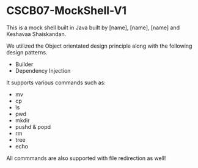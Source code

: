 # CSCB07-MockShell-V1

This is a mock shell built in Java built by [name], [name], [name] and Keshavaa Shaiskandan. 

We utilized the Object orientated design principle along with the following design patterns.

* Builder
* Dependency Injection

It supports various commands such as:

* mv
* cp
* ls
* pwd
* mkdir
* pushd & popd
* rm 
* tree
* echo

All commmands are also supported with file redirection as well!
